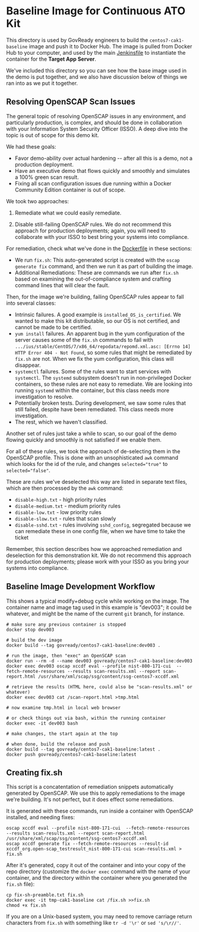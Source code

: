 # Baseline Image for Continuous ATO Kit

This directory is used by GovReady engineers to build the `centos7-cak1-baseline` image and push it to Docker Hub.  The image is pulled from Docker Hub to your computer, and used by the main [Jenkinsfile](../Jenkinsfile) to instantiate the container for the **Target App Server**.

We've included this directory so you can see how the base image used in the demo is put together, and we also have discussion below of things we ran into as we put it together.

## Resolving OpenSCAP Scan Issues

The general topic of resolving OpenSCAP issues in any environment, and particularly production, is complex, and should be done in collaboration with your Information System Security Officer (ISSO).  A deep dive into the topic is out of scope for this demo kit.

We had these goals:

* Favor demo-ability over actual hardening -- after all this is a demo, not a production deployment.
* Have an executive demo that flows quickly and smoothly and simulates a 100% green scan result.
* Fixing all scan configuration issues due running within a Docker Community Edition container is out of scope.

We took two approaches:

1. Remediate what we could easily remediate.

2. Disable still-failing OpenSCAP rules.  We do not recommend this approach for production deployments; again, you will need to collaborate with your ISSO to best bring your systems into compliance.

For remediation, check what we've done in the [Dockerfile](Dockerfile) in these sections:

* We run `fix.sh`: This auto-generated script is created with the `oscap generate fix` command, and then we run it as part of building the image.
* Additional Remediations: These are commands we run after `fix.sh` based on examining the out-of-compliance system and crafting command lines that will clear the fault.

Then, for the image we're building, failing OpenSCAP rules appear to fall into several classes:

* Intrinsic failures.  A good example is `installed_OS_is_certified`.  We wanted to make this kit distributable, so our OS is not certified, and cannot be made to be certified.
* `yum install` failures.  An apparent bug in the yum configuration of the server causes some of the `fix.sh` commands to fail with `.../ius/stable/CentOS/7/x86_64/repodata/repomd.xml.asc: [Errno 14] HTTP Error 404 - Not Found`, so some rules that might be remediated by `fix.sh` are not.  When we fix the yum configuration, this class will disappear.
* `systemctl` failures.  Some of the rules want to start services with `systemctl`.  The `systemd` subsystem doesn't run in non-privileged Docker containers, so these rules are not easy to remediate.  We are looking into running `systemd` within the container, but this class needs more investigation to resolve.
* Potentially broken tests.  During development, we saw some rules that still failed, despite have been remediated.  This class needs more investigation.
* The rest, which we haven't classified.

Another set of rules just take a while to scan, so our goal of the demo flowing quickly and smoothly is not satisfied if we enable them.

For all of these rules, we took the approach of de-selecting them in the OpenSCAP profile.  This is done with an unsophisticated `awk` command which looks for the id of the rule, and changes `selected="true"` to `selected="false"`.

These are rules we've deselected this way are listed in separate text files, which are then processed by the `awk` command:

* `disable-high.txt` - high priority rules
* `disable-medium.txt` - medium priority rules
* `disable-low.txt` - low priority rules
* `disable-slow.txt` - rules that scan slowly
* `disable-sshd.txt` - rules involving `sshd_config`, segregated because we can remediate these in one config file, when we have time to take the ticket

Remember, this section describes how we approached remediation and deselection for this demonstration kit.  We do not recommend this approach for production deployments; please work with your ISSO as you bring your systems into compliance.

## Baseline Image Development Workflow

This shows a typical modify+debug cycle while working on the image.  The container name and image tag used in this example is "dev003"; it could be whatever, and might be the name of the current `git` branch, for instance.

```
# make sure any previous container is stopped
docker stop dev003

# build the dev image
docker build --tag govready/centos7-cak1-baseline:dev003 .

# run the image, then "exec" an OpenSCAP scan
docker run --rm -d --name dev003 govready/centos7-cak1-baseline:dev003
docker exec dev003 oscap xccdf eval --profile nist-800-171-cui  --fetch-remote-resources --results scan-results.xml --report scan-report.html /usr/share/xml/scap/ssg/content/ssg-centos7-xccdf.xml

# retrieve the results (HTML here, could also be "scan-results.xml" or whatever)
docker exec dev003 cat /scan-report.html >tmp.html

# now examine tmp.html in local web browser

# or check things out via bash, within the running container
docker exec -it dev003 bash

# make changes, the start again at the top

# when done, build the release and push
docker build --tag govready/centos7-cak1-baseline:latest .
docker push govready/centos7-cak1-baseline:latest
```

## Creating fix.sh

This script is a concatentation of remediation snippets automatically generated by OpenSCAP.  We use this to apply remediations to the image we're building.  It's not perfect, but it does effect some remediations.

It is generated with these commands, run inside a container with OpenSCAP installed, and needing fixes:

```
oscap xccdf eval --profile nist-800-171-cui  --fetch-remote-resources --results scan-results.xml --report scan-report.html /usr/share/xml/scap/ssg/content/ssg-centos7-xccdf.xml
oscap xccdf generate fix --fetch-remote-resources --result-id xccdf_org.open-scap_testresult_nist-800-171-cui scan-results.xml > fix.sh
```

After it's generated, copy it out of the container and into your copy of the repo directory (customize the `docker exec` command with the name of your container, and the directory within the container where you generated the `fix.sh` file):

```
cp fix-sh-preamble.txt fix.sh
docker exec -it tmp-cak1-baseline cat /fix.sh >>fix.sh
chmod +x fix.sh
```

If you are on a Unix-based system, you may need to remove carriage return characters from `fix.sh` with something like `tr -d '\r'` or `sed 's/\r//'`.

